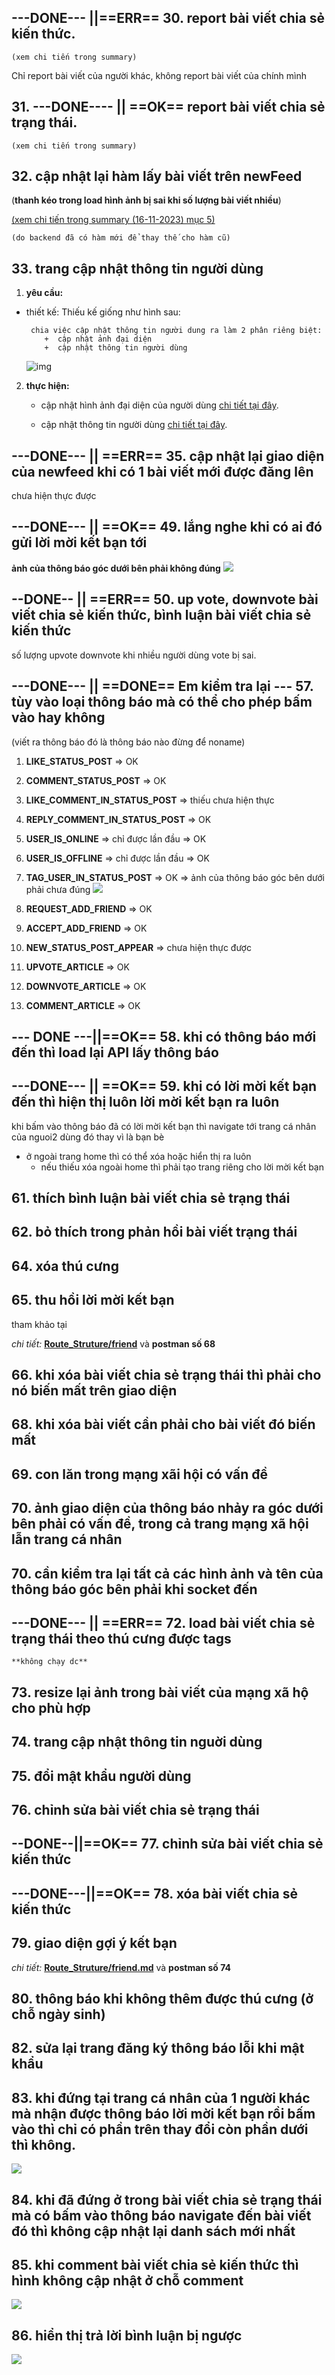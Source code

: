 ## ---DONE--- ||==ERR== 30. report bài viết chia sẻ kiến thức.

    (xem chi tiến trong summary)

Chỉ report bài viết của người khác, không report bài viết của chính mình

## 31. ---DONE---- || ==OK== report bài viết chia sẻ trạng thái.

    (xem chi tiến trong summary)

## 32. cập nhật lại hàm lấy bài viết trên newFeed

(**thanh kéo trong load hình ảnh bị sai khi số lượng bài viết nhiều**)

[(xem chi tiến trong summary (16-11-2023) mục 5)](./SUMMARY.md#16-11-2023)

    (do backend đã có hàm mới để thay thế cho hàm cũ)

## 33. trang cập nhật thông tin người dùng

1. **yêu cầu:**

- thiết kế:
  Thiếu kế giống như hình sau:

       chia việc cập nhật thông tin người dung ra làm 2 phân riêng biệt:
          +  cập nhật ảnh đại diện
          +  cập nhật thông tin người dùng

  ![img](./../media/img/err/img7.png)

2. **thực hiện:**

   - cập nhật hình ảnh đại diện của người dùng [chi tiết tại đây](./userInfor.md#3-cập-nhật-ảnh-đại-diện-cho-người-dùng).

   - cập nhật thông tin người dùng [chi tiết tại đây](./userInfor.md#4-cập-nhật-thông-tin-người-dùng).

## ---DONE--- || ==ERR== 35. cập nhật lại giao diện của newfeed khi có 1 bài viết mới được đăng lên

chưa hiện thực được

## ---DONE--- || ==OK== 49. lắng nghe khi có ai đó gửi lời mời kết bạn tới

**ảnh của thông báo góc dưới bên phải không đúng**
![](./../media/img/err/img19.png)

## --DONE-- || ==ERR== 50. up vote, downvote bài viết chia sẻ kiến thức, bình luận bài viết chia sẻ kiến thức

số lượng upvote downvote khi nhiều người dùng vote bị sai.

## ---DONE--- || ==DONE== Em kiểm tra lại --- 57. tùy vào loại thông báo mà có thể cho phép bấm vào hay không

(viết ra thông báo đó là thông báo nào đừng để noname)

1.  **LIKE_STATUS_POST** => OK
2.  **COMMENT_STATUS_POST** => OK
3.  **LIKE_COMMENT_IN_STATUS_POST** => thiếu chưa hiện thực
4.  **REPLY_COMMENT_IN_STATUS_POST** => OK
5.  **USER_IS_ONLINE** => chỉ được lần đầu => OK
6.  **USER_IS_OFFLINE** => chỉ được lần đầu => OK
7.  **TAG_USER_IN_STATUS_POST** => OK => ảnh của thông báo góc bên dưới phải chưa đúng
    ![](../media/img/err/img22.png)

8.  **REQUEST_ADD_FRIEND** => OK 

9. **ACCEPT_ADD_FRIEND** => OK 

10. **NEW_STATUS_POST_APPEAR** => chưa hiện thực được
11. **UPVOTE_ARTICLE** => OK
12. **DOWNVOTE_ARTICLE** => OK
13. **COMMENT_ARTICLE** => OK

## --- DONE ---||==OK== 58. khi có thông báo mới đến thì load lại API lấy thông báo

## ---DONE--- || ==OK== 59. khi có lời mời kết bạn đến thì hiện thị luôn lời mời kết bạn ra luôn

khi bấm vào thông báo đã có lời mời kết bạn thì navigate tới trang cá nhân của nguoi2 dùng đó thay vì là bạn bè

- ở ngoài trang home thì có thể xóa hoặc hiển thị ra luôn
  - nếu thiếu xóa ngoài home thì phải tạo trang riêng cho lời mời kết bạn

## 61. thích bình luận bài viết chia sẻ trạng thái

## 62. bỏ thích trong phản hồi bài viết trạng thái

## 64. xóa thú cưng

## 65. thu hồi lời mời kết bạn

tham khảo tại

_chi tiết:_ **[Route_Struture/friend](./friend.md#4-thu-hồi-lời-mời-kết-bạn-xóa-lời-mời-kết-bạn-khi-nó-chưa-được-trả-lời)** và **postman số 68**

## 66. khi xóa bài viết chia sẻ trạng thái thì phải cho nó biến mất trên giao diện

<!-- ## 66. hiện thực like bài viết khi comment trong bài viết chia sẻ kiến thức -->

## 68. khi xóa bài viết cần phải cho bài viết đó biến mất

## 69. con lăn trong mạng xãi hội có vấn đề

## 70. ảnh giao diện của thông báo nhảy ra góc dưới bên phải có vấn đề, trong cả trang mạng xã hội lẫn trang cá nhân

## 70. cần kiểm tra lại tất cả các hình ảnh và tên của thông báo góc bên phải khi socket đến

## ---DONE--- || ==ERR== 72. load bài viết chia sẻ trạng thái theo thú cưng được tags

    **không chạy dc**

## 73. resize lại ảnh trong bài viết của mạng xã hộ cho phù hợp

## 74. trang cập nhật thông tin nguời dùng

## 75. đổi mật khẩu người dùng

## 76. chỉnh sửa bài viết chia sẻ trạng thái

## --DONE--||==OK== 77. chỉnh sửa bài viết chia sẻ kiến thức

## ---DONE---||==OK== 78. xóa bài viết chia sẻ kiến thức

## 79. giao diện gợi ý kết bạn

_chi tiết:_ **[Route_Struture/friend.md](./friend.md#5-lấy-danh-sách-người-dùng-gợi-ý-kết-bạn)** và **postman số 74**

## 80. thông báo khi không thêm được thú cưng (ở chỗ ngày sinh)

<!-- ## 81. quên mật khẩu -->

## 82. sửa lại trang đăng ký thông báo lỗi khi mật khẩu

## 83. khi đứng tại trang cá nhân của 1 người khác mà nhận được thông báo lời mời kết bạn rồi bấm vào thì chỉ có phần trên thay đổi còn phần dưới thì không.

![](./../media/img/err/img23.png)


## 84. khi đã đứng ở trong bài viết chia sẻ trạng thái mà có bấm vào thông báo navigate đến bài viết đó thì không cập nhật lại danh sách mới nhất

## 85. khi comment bài viết chia sẻ kiến thức thì hình không cập nhật ở chỗ comment

![](../media/img/err/img24.png)

## 86. hiển thị trả lời bình luận bị ngược

![](../media/img/err/img25.png)

## 